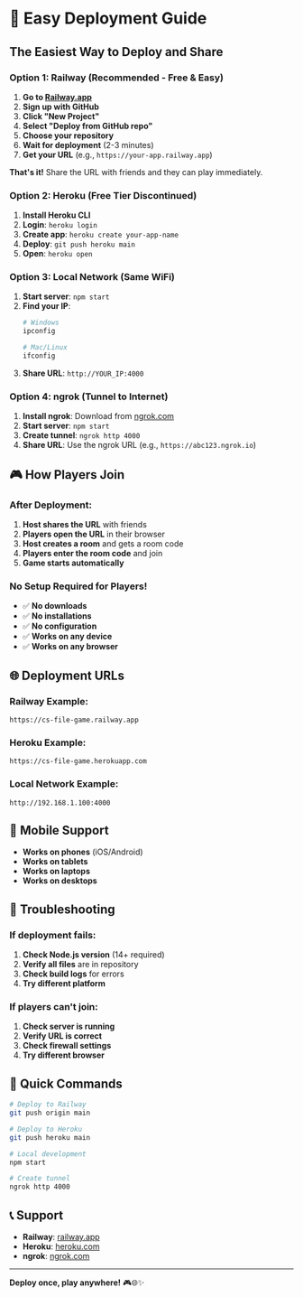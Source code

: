 # 🚀 Easy Deployment Guide

## The Easiest Way to Deploy and Share

### Option 1: Railway (Recommended - Free & Easy)

1. **Go to [Railway.app](https://railway.app)**
2. **Sign up with GitHub**
3. **Click "New Project"**
4. **Select "Deploy from GitHub repo"**
5. **Choose your repository**
6. **Wait for deployment** (2-3 minutes)
7. **Get your URL** (e.g., `https://your-app.railway.app`)

**That's it!** Share the URL with friends and they can play immediately.

### Option 2: Heroku (Free Tier Discontinued)

1. **Install Heroku CLI**
2. **Login**: `heroku login`
3. **Create app**: `heroku create your-app-name`
4. **Deploy**: `git push heroku main`
5. **Open**: `heroku open`

### Option 3: Local Network (Same WiFi)

1. **Start server**: `npm start`
2. **Find your IP**: 
   ```bash
   # Windows
   ipconfig
   
   # Mac/Linux
   ifconfig
   ```
3. **Share URL**: `http://YOUR_IP:4000`

### Option 4: ngrok (Tunnel to Internet)

1. **Install ngrok**: Download from [ngrok.com](https://ngrok.com)
2. **Start server**: `npm start`
3. **Create tunnel**: `ngrok http 4000`
4. **Share URL**: Use the ngrok URL (e.g., `https://abc123.ngrok.io`)

## 🎮 How Players Join

### After Deployment:

1. **Host shares the URL** with friends
2. **Players open the URL** in their browser
3. **Host creates a room** and gets a room code
4. **Players enter the room code** and join
5. **Game starts automatically**

### No Setup Required for Players!

- ✅ **No downloads**
- ✅ **No installations**
- ✅ **No configuration**
- ✅ **Works on any device**
- ✅ **Works on any browser**

## 🌐 Deployment URLs

### Railway Example:
```
https://cs-file-game.railway.app
```

### Heroku Example:
```
https://cs-file-game.herokuapp.com
```

### Local Network Example:
```
http://192.168.1.100:4000
```

## 📱 Mobile Support

- **Works on phones** (iOS/Android)
- **Works on tablets**
- **Works on laptops**
- **Works on desktops**

## 🔧 Troubleshooting

### If deployment fails:
1. **Check Node.js version** (14+ required)
2. **Verify all files** are in repository
3. **Check build logs** for errors
4. **Try different platform**

### If players can't join:
1. **Check server is running**
2. **Verify URL is correct**
3. **Check firewall settings**
4. **Try different browser**

## 🎯 Quick Commands

```bash
# Deploy to Railway
git push origin main

# Deploy to Heroku
git push heroku main

# Local development
npm start

# Create tunnel
ngrok http 4000
```

## 📞 Support

- **Railway**: [railway.app](https://railway.app)
- **Heroku**: [heroku.com](https://heroku.com)
- **ngrok**: [ngrok.com](https://ngrok.com)

---

**Deploy once, play anywhere!** 🎮🌐✨

